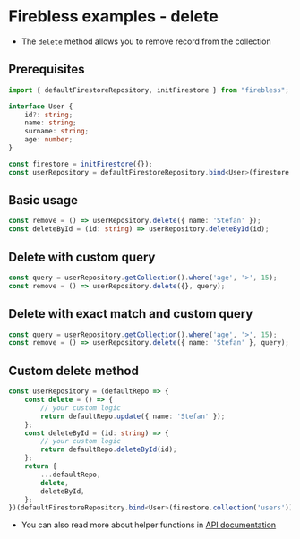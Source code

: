 # Firebless examples - delete

- The `delete` method allows you to remove record from the collection

## Prerequisites
```typescript
import { defaultFirestoreRepository, initFirestore } from "firebless";

interface User {
    id?: string;
    name: string;
    surname: string;
    age: number;
}

const firestore = initFirestore({});
const userRepository = defaultFirestoreRepository.bind<User>(firestore.collection('users'));
```

## Basic usage
```typescript
const remove = () => userRepository.delete({ name: 'Stefan' });
const deleteById = (id: string) => userRepository.deleteById(id);
```

## Delete with custom query
```typescript
const query = userRepository.getCollection().where('age', '>', 15);
const remove = () => userRepository.delete({}, query);
```

## Delete with exact match and custom query
```typescript
const query = userRepository.getCollection().where('age', '>', 15);
const remove = () => userRepository.delete({ name: 'Stefan' }, query);
```

## Custom delete method
```typescript
const userRepository = (defaultRepo => {
    const delete = () => {
        // your custom logic
        return defaultRepo.update({ name: 'Stefan' });
    };
    const deleteById = (id: string) => {
        // your custom logic
        return defaultRepo.deleteById(id);
    };
    return {
        ...defaultRepo,
        delete,
        deleteById,
    };
})(defaultFirestoreRepository.bind<User>(firestore.collection('users')));
```

- You can also read more about helper functions in [API documentation](https://stefan-prokop-cz.github.io/firebless/)
